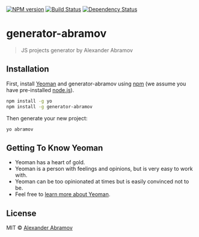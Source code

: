 [![NPM version][npm-image]][npm-url] [![Build Status][travis-image]][travis-url] [![Dependency Status][daviddm-image]][daviddm-url]
# generator-abramov
> JS projects generator by Alexander Abramov

## Installation

First, install [Yeoman](http://yeoman.io) and generator-abramov using [npm](https://www.npmjs.com/) (we assume you have pre-installed [node.js](https://nodejs.org/)).

```bash
npm install -g yo
npm install -g generator-abramov
```

Then generate your new project:

```bash
yo abramov
```

## Getting To Know Yeoman

 * Yeoman has a heart of gold.
 * Yeoman is a person with feelings and opinions, but is very easy to work with.
 * Yeoman can be too opinionated at times but is easily convinced not to be.
 * Feel free to [learn more about Yeoman](http://yeoman.io/).

## License

MIT © [Alexander Abramov](https://alex-abramov.com)


[npm-image]: https://badge.fury.io/js/generator-abramov.svg
[npm-url]: https://npmjs.org/package/generator-abramov
[travis-image]: https://travis-ci.org/zarly/generator-abramov.svg?branch=master
[travis-url]: https://travis-ci.org/zarly/generator-abramov
[daviddm-image]: https://david-dm.org/zarly/generator-abramov.svg?theme=shields.io
[daviddm-url]: https://david-dm.org/zarly/generator-abramov
